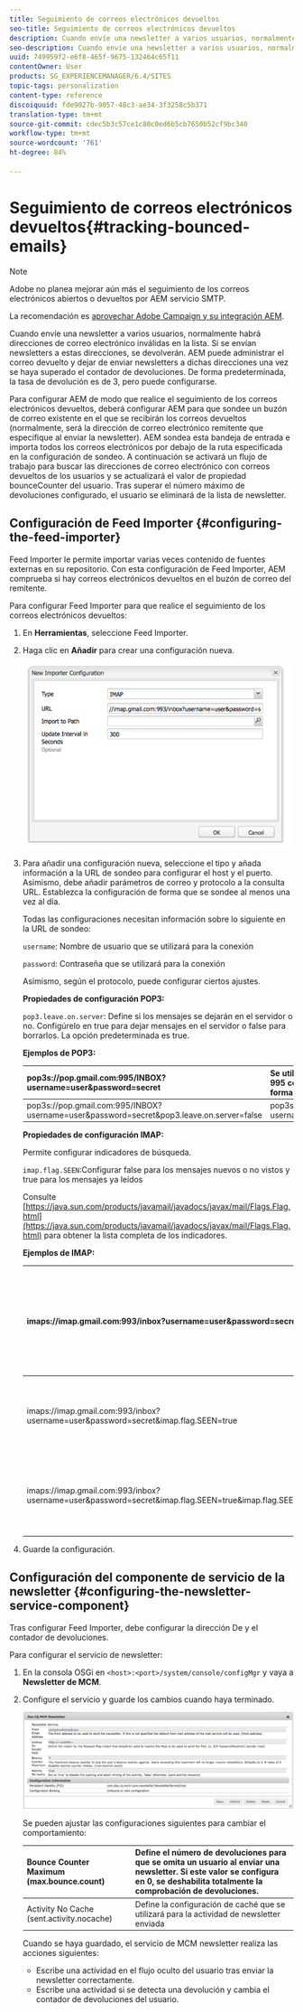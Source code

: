 ```yaml
---
title: Seguimiento de correos electrónicos devueltos
seo-title: Seguimiento de correos electrónicos devueltos
description: Cuando envíe una newsletter a varios usuarios, normalmente habrá direcciones de correo electrónico no válidas en la lista. Si se envían newsletters a estas direcciones, se devolverán. AEM puede administrar el correo devuelto y dejar de enviar newsletters a dichas direcciones cuando se supera el contador de devoluciones.
seo-description: Cuando envíe una newsletter a varios usuarios, normalmente habrá direcciones de correo electrónico no válidas en la lista. Si se envían newsletters a estas direcciones, se devolverán. AEM puede administrar el correo devuelto y dejar de enviar newsletters a dichas direcciones cuando se supera el contador de devoluciones.
uuid: 749959f2-e6f8-465f-9675-132464c65f11
contentOwner: User
products: SG_EXPERIENCEMANAGER/6.4/SITES
topic-tags: personalization
content-type: reference
discoiquuid: fde9027b-9057-48c3-ae34-3f3258c5b371
translation-type: tm+mt
source-git-commit: cdec5b3c57ce1c80c0ed6b5cb7650b52cf9bc340
workflow-type: tm+mt
source-wordcount: '761'
ht-degree: 84%

---
```



# Seguimiento de correos electrónicos devueltos{#tracking-bounced-emails}

>[!NOTE]
>
>Adobe no planea mejorar aún más el seguimiento de los correos electrónicos abiertos o devueltos por AEM servicio SMTP.
>
>La recomendación es [aprovechar Adobe Campaign y su integración AEM](/help/sites-administering/campaign.md).

Cuando envíe una newsletter a varios usuarios, normalmente habrá direcciones de correo electrónico inválidas en la lista. Si se envían newsletters a estas direcciones, se devolverán. AEM puede administrar el correo devuelto y dejar de enviar newsletters a dichas direcciones una vez se haya superado el contador de devoluciones. De forma predeterminada, la tasa de devolución es de 3, pero puede configurarse.

Para configurar AEM de modo que realice el seguimiento de los correos electrónicos devueltos, deberá configurar AEM para que sondee un buzón de correo existente en el que se recibirán los correos devueltos (normalmente, será la dirección de correo electrónico remitente que especifique al enviar la newsletter). AEM sondea esta bandeja de entrada e importa todos los correos electrónicos por debajo de la ruta especificada en la configuración de sondeo. A continuación se activará un flujo de trabajo para buscar las direcciones de correo electrónico con correos devueltos de los usuarios y se actualizará el valor de propiedad bounceCounter del usuario. Tras superar el número máximo de devoluciones configurado, el usuario se eliminará de la lista de newsletter.

## Configuración de Feed Importer {#configuring-the-feed-importer}

Feed Importer le permite importar varias veces contenido de fuentes externas en su repositorio. Con esta configuración de Feed Importer, AEM comprueba si hay correos electrónicos devueltos en el buzón de correo del remitente.

Para configurar Feed Importer para que realice el seguimiento de los correos electrónicos devueltos:

1. En **Herramientas**, seleccione Feed Importer.

1. Haga clic en **Añadir** para crear una configuración nueva.

   ![chlimage_1](assets/chlimage_1.png)

1. Para añadir una configuración nueva, seleccione el tipo y añada información a la URL de sondeo para configurar el host y el puerto. Asimismo, debe añadir parámetros de correo y protocolo a la consulta URL. Establezca la configuración de forma que se sondee al menos una vez al día.

   Todas las configuraciones necesitan información sobre lo siguiente en la URL de sondeo:

   `username`: Nombre de usuario que se utilizará para la conexión

   `password`: Contraseña que se utilizará para la conexión

   Asimismo, según el protocolo, puede configurar ciertos ajustes.

   **Propiedades de configuración POP3:**

   `pop3.leave.on.server`: Define si los mensajes se dejarán en el servidor o no. Configúrelo en true para dejar mensajes en el servidor o false para borrarlos. La opción predeterminada es true.

   **Ejemplos de POP3:**

   | pop3s://pop.gmail.com:995/INBOX?username=user&amp;password=secret | Se utiliza pop3 en SSL para conectar con GMail en el puerto 995 con user/secret, dejando mensajes en el servidor de forma predeterminada |
   |---|---|
   | pop3s://pop.gmail.com:995/INBOX?username=user&amp;password=secret&amp;pop3.leave.on.server=false | pop3s://pop.gmail.com:995/INBOX?username=user&amp;password=secret&amp;pop3.leave.on.server=false |

   **Propiedades de configuración IMAP:**

   Permite configurar indicadores de búsqueda.

   `imap.flag.SEEN`:Configurar false para los mensajes nuevos o no vistos y true para los mensajes ya leídos

   Consulte [https://java.sun.com/products/javamail/javadocs/javax/mail/Flags.Flag.html](https://java.sun.com/products/javamail/javadocs/javax/mail/Flags.Flag.html) para obtener la lista completa de los indicadores.

   **Ejemplos de IMAP:**

   | imaps://imap.gmail.com:993/inbox?username=user&amp;password=secret | Se utiliza IMAP en SSL para conectar con GMail en el puerto 993 con user/secret. De forma predeterminada, solo se ven los mensajes nuevos. |
   |---|---|
   | imaps://imap.gmail.com:993/inbox?username=user&amp;password=secret&amp;imap.flag.SEEN=true | Se utiliza IMAP en SSL para conectar con GMail 993 con user/secret, solo se ven los mensajes ya leídos. |
   | imaps://imap.gmail.com:993/inbox?username=user&amp;password=secret&amp;imap.flag.SEEN=true&amp;imap.flag.SEEN=false | Se utiliza IMAP en SSL para conectar con GMail 993 con user/secret, solo se ven los mensajes leídos O los nuevos. |

1. Guarde la configuración.

## Configuración del componente de servicio de la newsletter  {#configuring-the-newsletter-service-component}

Tras configurar Feed Importer, debe configurar la dirección De y el contador de devoluciones.

Para configurar el servicio de newsletter:

1. En la consola OSGi en `<host>:<port>/system/console/configMgr` y vaya a **Newsletter de MCM**.

1. Configure el servicio y guarde los cambios cuando haya terminado.

   ![chlimage_1-1](assets/chlimage_1-1.png)

   Se pueden ajustar las configuraciones siguientes para cambiar el comportamiento:

   | Bounce Counter Maximum (max.bounce.count) | Define el número de devoluciones para que se omita un usuario al enviar una newsletter. Si este valor se configura en 0, se deshabilita totalmente la comprobación de devoluciones. |
   |---|---|
   | Activity No Cache (sent.activity.nocache) | Define la configuración de caché que se utilizará para la actividad de newsletter enviada |

   Cuando se haya guardado, el servicio de MCM newsletter realiza las acciones siguientes:

   * Escribe una actividad en el flujo oculto del usuario tras enviar la newsletter correctamente.
   * Escribe una actividad si se detecta una devolución y cambia el contador de devoluciones del usuario.
